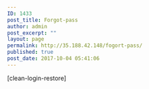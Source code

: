 ```yaml
---
ID: 1433
post_title: Forgot-pass
author: admin
post_excerpt: ""
layout: page
permalink: http://35.188.42.148/fogort-pass/
published: true
post_date: 2017-10-04 05:41:06
---
```

[clean-login-restore]